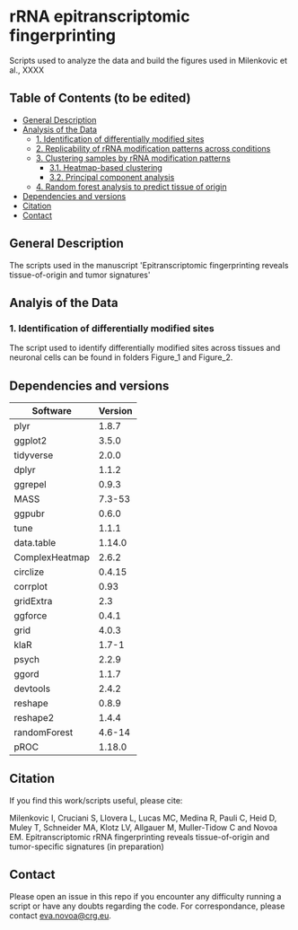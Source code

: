 # rRNA epitranscriptomic fingerprinting
Scripts used to analyze the data and build the figures used in Milenkovic et al., XXXX

## Table of Contents  (to be edited)
- [General Description](#General-description)
- [Analysis of the Data](#Analysis-of-the-data)
  - [1. Identification of differentially modified sites](#1-identification-of-differentially-modified-sites)
  - [2. Replicability of rRNA modification patterns across conditions](#2-replicability-of-rrna-modification-patterns-across-conditions)
  - [3. Clustering samples by rRNA modification patterns](#3-clustering-samples-by-rrna-modification-patterns)
    - [3.1. Heatmap-based clustering](#3.1-heatmap-based-clustering)
    - [3.2. Principal component analysis](#3.2-principal-component-analysis)
  - [4. Random forest analysis to predict tissue of origin](#4-linear-discriminant-analysis-to-predict-tissue-of-origin)
- [Dependencies and versions](#Dependencies-and-versions)
- [Citation](#Citation) 
- [Contact](#Contact) 


## General Description
The scripts used in the manuscript 'Epitranscriptomic fingerprinting reveals tissue-of-origin and tumor signatures'


## Analyis of the Data

### 1. Identification of differentially modified sites

The script used to identify differentially modified sites across tissues and neuronal cells can be found in folders Figure_1 and Figure_2.


## Dependencies and versions

Software | Version 
--- | ---
plyr | 1.8.7
ggplot2 | 3.5.0
tidyverse | 2.0.0
dplyr | 1.1.2
ggrepel | 0.9.3
MASS | 7.3-53
ggpubr | 0.6.0
tune | 1.1.1
data.table | 1.14.0
ComplexHeatmap | 2.6.2
circlize | 0.4.15
corrplot | 0.93
gridExtra | 2.3
ggforce | 0.4.1
grid | 4.0.3
klaR | 1.7-1
psych | 2.2.9
ggord | 1.1.7
devtools | 2.4.2
reshape | 0.8.9
reshape2 | 1.4.4
randomForest | 4.6-14
pROC | 1.18.0


## Citation

If you find this work/scripts useful, please cite: 

Milenkovic I, Cruciani S, Llovera L, Lucas MC, Medina R, Pauli C, Heid D, Muley T, Schneider MA, Klotz LV, Allgauer M, Muller-Tidow C and Novoa EM. Epitranscriptomic rRNA fingerprinting reveals tissue-of-origin and tumor-specific signatures (in preparation) 

## Contact

Please open an issue in this repo if you encounter any difficulty running a script or have any doubts regarding the code.
For correspondance, please contact eva.novoa@crg.eu.
